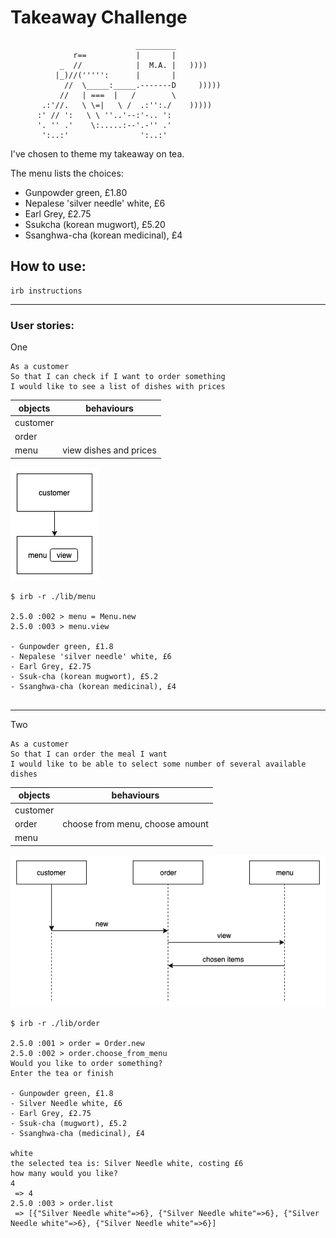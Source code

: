# Takeaway Challenge

```
                            _________
              r==           |       |
           _  //            |  M.A. |   ))))
          |_)//(''''':      |       |
            //  \_____:_____.-------D     )))))
           //   | ===  |   /        \
       .:'//.   \ \=|   \ /  .:'':./    )))))
      :' // ':   \ \ ''..'--:'-.. ':
      '. '' .'    \:.....:--'.-'' .'
       ':..:'                ':..:'

 ```

I've chosen to theme my takeaway on tea.

The menu lists the choices:

- Gunpowder green, £1.80
- Nepalese 'silver needle' white, £6
- Earl Grey, £2.75
- Ssukcha (korean mugwort), £5.20
- Ssanghwa-cha (korean medicinal), £4


## How to use:

```
irb instructions
```

---

### User stories:


One

```
As a customer
So that I can check if I want to order something
I would like to see a list of dishes with prices
```

objects | behaviours
-|-
customer |
order |
menu | view dishes and prices  

![user_story_01](./modelling/user_story_01.png)

```
$ irb -r ./lib/menu

2.5.0 :002 > menu = Menu.new
2.5.0 :003 > menu.view

- Gunpowder green, £1.8
- Nepalese 'silver needle' white, £6
- Earl Grey, £2.75
- Ssuk-cha (korean mugwort), £5.2
- Ssanghwa-cha (korean medicinal), £4


```

---

Two

```
As a customer
So that I can order the meal I want
I would like to be able to select some number of several available dishes
```

objects | behaviours
-|-
customer |
order | choose from menu, choose amount
menu |

![user_story_02](./modelling/user_story_02.png)  

```
$ irb -r ./lib/order

2.5.0 :001 > order = Order.new
2.5.0 :002 > order.choose_from_menu
Would you like to order something?
Enter the tea or finish

- Gunpowder green, £1.8
- Silver Needle white, £6
- Earl Grey, £2.75
- Ssuk-cha (mugwort), £5.2
- Ssanghwa-cha (medicinal), £4

white
the selected tea is: Silver Needle white, costing £6
how many would you like?
4
 => 4
2.5.0 :003 > order.list
 => [{"Silver Needle white"=>6}, {"Silver Needle white"=>6}, {"Silver Needle white"=>6}, {"Silver Needle white"=>6}]
```
